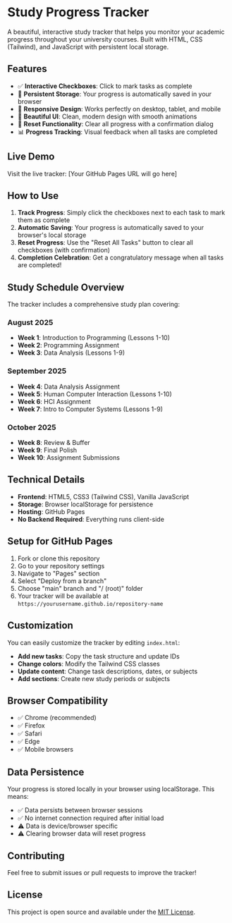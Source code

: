 # Study Progress Tracker

A beautiful, interactive study tracker that helps you monitor your academic progress throughout your university courses. Built with HTML, CSS (Tailwind), and JavaScript with persistent local storage.

## Features

- ✅ **Interactive Checkboxes**: Click to mark tasks as complete
- 💾 **Persistent Storage**: Your progress is automatically saved in your browser
- 📱 **Responsive Design**: Works perfectly on desktop, tablet, and mobile
- 🎨 **Beautiful UI**: Clean, modern design with smooth animations
- 🔄 **Reset Functionality**: Clear all progress with a confirmation dialog
- 📊 **Progress Tracking**: Visual feedback when all tasks are completed

## Live Demo

Visit the live tracker: [Your GitHub Pages URL will go here]

## How to Use

1. **Track Progress**: Simply click the checkboxes next to each task to mark them as complete
2. **Automatic Saving**: Your progress is automatically saved to your browser's local storage
3. **Reset Progress**: Use the "Reset All Tasks" button to clear all checkboxes (with confirmation)
4. **Completion Celebration**: Get a congratulatory message when all tasks are completed!

## Study Schedule Overview

The tracker includes a comprehensive study plan covering:

### August 2025
- **Week 1**: Introduction to Programming (Lessons 1-10)
- **Week 2**: Programming Assignment
- **Week 3**: Data Analysis (Lessons 1-9)

### September 2025
- **Week 4**: Data Analysis Assignment
- **Week 5**: Human Computer Interaction (Lessons 1-10)
- **Week 6**: HCI Assignment
- **Week 7**: Intro to Computer Systems (Lessons 1-9)

### October 2025
- **Week 8**: Review & Buffer
- **Week 9**: Final Polish
- **Week 10**: Assignment Submissions

## Technical Details

- **Frontend**: HTML5, CSS3 (Tailwind CSS), Vanilla JavaScript
- **Storage**: Browser localStorage for persistence
- **Hosting**: GitHub Pages
- **No Backend Required**: Everything runs client-side

## Setup for GitHub Pages

1. Fork or clone this repository
2. Go to your repository settings
3. Navigate to "Pages" section
4. Select "Deploy from a branch"
5. Choose "main" branch and "/ (root)" folder
6. Your tracker will be available at `https://yourusername.github.io/repository-name`

## Customization

You can easily customize the tracker by editing `index.html`:

- **Add new tasks**: Copy the task structure and update IDs
- **Change colors**: Modify the Tailwind CSS classes
- **Update content**: Change task descriptions, dates, or subjects
- **Add sections**: Create new study periods or subjects

## Browser Compatibility

- ✅ Chrome (recommended)
- ✅ Firefox
- ✅ Safari
- ✅ Edge
- ✅ Mobile browsers

## Data Persistence

Your progress is stored locally in your browser using localStorage. This means:
- ✅ Data persists between browser sessions
- ✅ No internet connection required after initial load
- ⚠️ Data is device/browser specific
- ⚠️ Clearing browser data will reset progress

## Contributing

Feel free to submit issues or pull requests to improve the tracker!

## License

This project is open source and available under the [MIT License](LICENSE).
